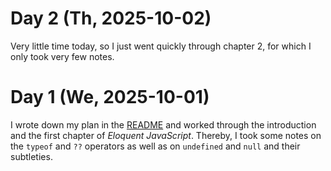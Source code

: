 # Day 2 (Th, 2025-10-02)

Very little time today, so I just went quickly through chapter 2, for which I only took very few notes.

# Day 1 (We, 2025-10-01)

I wrote down my plan in the [README](README.md) and worked through the introduction and the first chapter of _Eloquent JavaScript_. Thereby, I took some notes on the `typeof` and `??` operators as well as on `undefined` and `null` and their subtleties.
